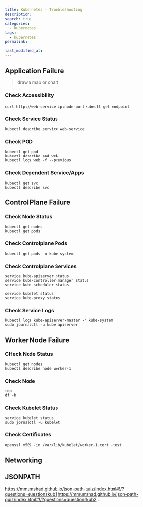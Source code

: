 ```yaml
---
title: Kubernetes - Troubleshooting
description:
search: true
categories:
  - kubernetes
tags:
  - kubernetes
permalink:

last_modified_at:
---
```



## Application Failure
> draw a map or chart

### Check Accessibility
`curl http://web-service-ip:node-port`
`kubectl get endpoint`

### Check Service Status
`kubectl describe service web-service`

### Check POD
```
kubectl get pod
kubectl describe pod web
kubectl logs web -f --previous
```

### Check Dependent Service/Apps
```
kubectl get svc
kubectl describe svc
```

## Control Plane Failure

### Check Node Status
```
kubectl get nodes
kubectl get pods
```

### Check Controlplane Pods
```
kubectl get pods -n kube-system
```

### Check Controlplane Services
```
service kube-apiserver status
service kube-controller-manager status
service kube-scheduler status

service kubelet status
service kube-proxy status
```

### Check Service Logs
```
kubectl logs kube-apiserver-master -n kube-system
sudo journalctl -u kube-apiserver
```

## Worker Node Failure

### CHeck Node Status
```
kubectl get nodes
kubectl describe node worker-1
```

### Check Node
```
top
df -h
```

### Check Kubelet Status
```
service kubelet status
sudo jornalctl -u kubelet
```

### Check Certificates
```
openssl x509 -in /var/lib/kubelet/worker-1.cert -test
```

## Networking


## JSONPATH
https://mmumshad.github.io/json-path-quiz/index.html#!/?questions=questionskub1
https://mmumshad.github.io/json-path-quiz/index.html#!/?questions=questionskub2
.
